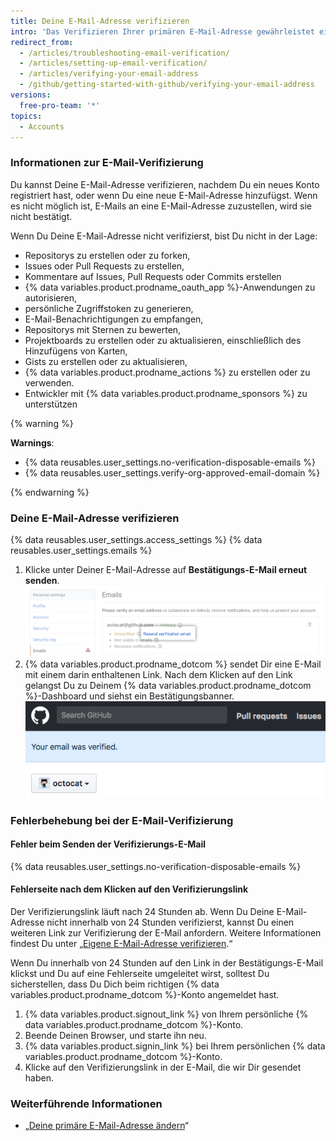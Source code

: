 ```yaml
---
title: Deine E-Mail-Adresse verifizieren
intro: 'Das Verifizieren Ihrer primären E-Mail-Adresse gewährleistet eine bessere Sicherheit, ermöglicht dem {% data variables.product.prodname_dotcom %}-Personal, Sie besser zu unterstützen, falls Sie Ihr Passwort vergessen haben, und ermöglicht Ihnen den Zugriff auf weitere Features auf {% data variables.product.prodname_dotcom %}.'
redirect_from:
  - /articles/troubleshooting-email-verification/
  - /articles/setting-up-email-verification/
  - /articles/verifying-your-email-address
  - /github/getting-started-with-github/verifying-your-email-address
versions:
  free-pro-team: '*'
topics:
  - Accounts
---
```


### Informationen zur E-Mail-Verifizierung

Du kannst Deine E-Mail-Adresse verifizieren, nachdem Du ein neues Konto registriert hast, oder wenn Du eine neue E-Mail-Adresse hinzufügst. Wenn es nicht möglich ist, E-Mails an eine E-Mail-Adresse zuzustellen, wird sie nicht bestätigt.

Wenn Du Deine E-Mail-Adresse nicht verifizierst, bist Du nicht in der Lage:
  - Repositorys zu erstellen oder zu forken,
  - Issues oder Pull Requests zu erstellen,
  - Kommentare auf Issues, Pull Requests oder Commits erstellen
  - {% data variables.product.prodname_oauth_app %}-Anwendungen zu autorisieren,
  - persönliche Zugriffstoken zu generieren,
  - E-Mail-Benachrichtigungen zu empfangen,
  - Repositorys mit Sternen zu bewerten,
  - Projektboards zu erstellen oder zu aktualisieren, einschließlich des Hinzufügens von Karten,
  - Gists zu erstellen oder zu aktualisieren,
  - {% data variables.product.prodname_actions %} zu erstellen oder zu verwenden.
  - Entwickler mit {% data variables.product.prodname_sponsors %} zu unterstützen

{% warning %}

**Warnings**:

- {% data reusables.user_settings.no-verification-disposable-emails %}
- {% data reusables.user_settings.verify-org-approved-email-domain %}

{% endwarning %}

### Deine E-Mail-Adresse verifizieren

{% data reusables.user_settings.access_settings %}
{% data reusables.user_settings.emails %}
1. Klicke unter Deiner E-Mail-Adresse auf **Bestätigungs-E-Mail erneut senden**. ![Verifikations-E-Mail-Link neu senden](/assets/images/help/settings/email-verify-button.png)
4. {% data variables.product.prodname_dotcom %} sendet Dir eine E-Mail mit einem darin enthaltenen Link. Nach dem Klicken auf den Link gelangst Du zu Deinem {% data variables.product.prodname_dotcom %}-Dashboard und siehst ein Bestätigungsbanner. ![Banner mit der Bestätigung, dass Deine E-Mail-Adresse verifiziert wurde](/assets/images/help/settings/email-verification-confirmation-banner.png)

### Fehlerbehebung bei der E-Mail-Verifizierung

#### Fehler beim Senden der Verifizierungs-E-Mail

{% data reusables.user_settings.no-verification-disposable-emails %}

#### Fehlerseite nach dem Klicken auf den Verifizierungslink

Der Verifizierungslink läuft nach 24 Stunden ab. Wenn Du Deine E-Mail-Adresse nicht innerhalb von 24 Stunden verifizierst, kannst Du einen weiteren Link zur Verifizierung der E-Mail anfordern. Weitere Informationen findest Du unter „[Eigene E-Mail-Adresse verifizieren](/articles/verifying-your-email-address).“

Wenn Du innerhalb von 24 Stunden auf den Link in der Bestätigungs-E-Mail klickst und Du auf eine Fehlerseite umgeleitet wirst, solltest Du sicherstellen, dass Du Dich beim richtigen {% data variables.product.prodname_dotcom %}-Konto angemeldet hast.

1. {% data variables.product.signout_link %} von Ihrem persönliche {% data variables.product.prodname_dotcom %}-Konto.
2. Beende Deinen Browser, und starte ihn neu.
3. {% data variables.product.signin_link %} bei Ihrem persönlichen {% data variables.product.prodname_dotcom %}-Konto.
4. Klicke auf den Verifizierungslink in der E-Mail, die wir Dir gesendet haben.

### Weiterführende Informationen

- „[Deine primäre E-Mail-Adresse ändern](/articles/changing-your-primary-email-address)“
